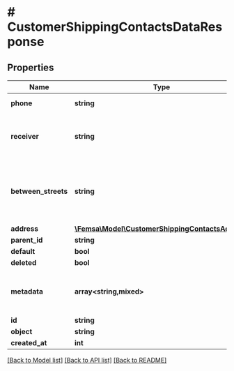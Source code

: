 # # CustomerShippingContactsDataResponse

## Properties

Name | Type | Description | Notes
------------ | ------------- | ------------- | -------------
**phone** | **string** | Phone contact | [optional]
**receiver** | **string** | Name of the person who will receive the order | [optional]
**between_streets** | **string** | The street names between which the order will be delivered. | [optional]
**address** | [**\Femsa\Model\CustomerShippingContactsAddress**](CustomerShippingContactsAddress.md) |  |
**parent_id** | **string** |  | [optional]
**default** | **bool** |  | [optional]
**deleted** | **bool** |  | [optional]
**metadata** | **array<string,mixed>** | Metadata associated with the shipping contact | [optional]
**id** | **string** |  |
**object** | **string** |  |
**created_at** | **int** |  |

[[Back to Model list]](../../README.md#models) [[Back to API list]](../../README.md#endpoints) [[Back to README]](../../README.md)

